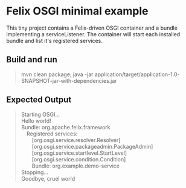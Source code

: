 # Felix OSGI minimal example
This tiny project contains a Felix-driven OSGI container and a bundle implementing a serviceListener. 
The container will start each installed bundle and list it's registered services.

## Build and run
>mvn clean package; java -jar application/target/application-1.0-SNAPSHOT-jar-with-dependencies.jar

## Expected Output
>Starting OSGI...  
Hello world!  
Bundle: org.apache.felix.framework  
&emsp;Registered services:  
&emsp;&emsp;[org.osgi.service.resolver.Resolver]  
&emsp;&emsp;[org.osgi.service.packageadmin.PackageAdmin]  
&emsp;&emsp;[org.osgi.service.startlevel.StartLevel]  
&emsp;&emsp;[org.osgi.service.condition.Condition]  
&emsp;&emsp;Bundle: org.example.demo-service  
Stopping...  
Goodbye, cruel world
